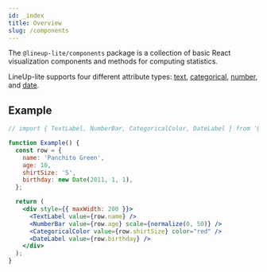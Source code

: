 ```yaml
---
id: _index
title: Overview
slug: /components
---
```


The `@lineup-lite/components` package is a collection of basic React visualization components and methods for computing statistics.

LineUp-lite supports four different attribute types: [text](components/text), [categorical](components/categorical), [number](components/number), and [date](components/date).

## Example

```jsx live
// import { TextLabel, NumberBar, CategoricalColor, DateLabel } from '@lineup-lite/components';

function Example() {
  const row = {
    name: 'Panchito Green',
    age: 10,
    shirtSize: 'S',
    birthday: new Date(2011, 1, 1),
  };

  return (
    <div style={{ maxWidth: 200 }}>
      <TextLabel value={row.name} />
      <NumberBar value={row.age} scale={normalize(0, 50)} />
      <CategoricalColor value={row.shirtSize} color="red" />
      <DateLabel value={row.birthday} />
    </div>
  );
}
```
